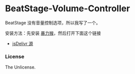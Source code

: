 # BeatStage-Volume-Controller

BeatStage 没有音量控制选项，所以我写了一个。

安装方法：先安装 [暴力猴](https://violentmonkey.github.io/get-it/)，然后打开下面这个链接

- [jsDelivr 源](https://cdn.jsdelivr.net/gh/hyrious/BeatStage-Volume-Controller@master/beatstage-volume-controller.user.js)

### License

The Unlicense.
